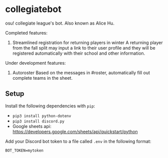 # collegiatebot

osu! collegiate league's bot. Also known as Alice Hu.

Completed features:

1. Streamlined registration for returning players in winter
   A returning player from the fall split may input a link to their user profile and they will be registered automatically with their school and other information.

Under development features:

1. Autoroster
   Based on the messages in #roster, automatically fill out complete teams in the sheet.

## Setup

Install the following dependencies with `pip`:

- `pip3 install python-dotenv`
- `pip3 install discord.py`
- Google sheets api: https://developers.google.com/sheets/api/quickstart/python

Add your Discord bot token to a file called `.env` in the following format:

```
BOT_TOKEN=mytoken
```
